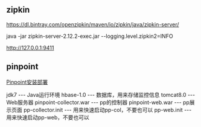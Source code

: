 

## zipkin
https://dl.bintray.com/openzipkin/maven/io/zipkin/java/zipkin-server/

java -jar zipkin-server-2.12.2-exec.jar --logging.level.zipkin2=INFO

http://127.0.0.1:9411

## pinpoint
[Pinpoint安装部署](https://www.cnblogs.com/yyhh/p/6106472.html)

jdk7 --- Java运行环境
hbase-1.0 --- 数据库，用来存储监控信息
tomcat8.0 --- Web服务器
pinpoint-collector.war --- pp的控制器
pinpoint-web.war --- pp展示页面
pp-collector.init --- 用来快速启动pp-col，不要也可以
pp-web.init --- 用来快速启动pp-web，不要也可以